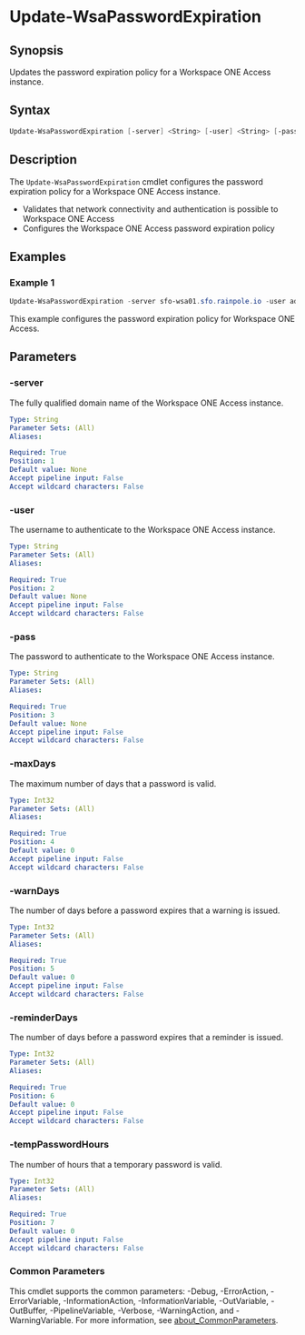 # Update-WsaPasswordExpiration

## Synopsis

Updates the password expiration policy for a Workspace ONE Access instance.

## Syntax

```powershell
Update-WsaPasswordExpiration [-server] <String> [-user] <String> [-pass] <String> [-maxDays] <Int32> [-warnDays] <Int32> [-reminderDays] <Int32> [-tempPasswordHours] <Int32> [<CommonParameters>]
```

## Description

The `Update-WsaPasswordExpiration` cmdlet configures the password expiration policy for a Workspace ONE Access instance.

- Validates that network connectivity and authentication is possible to Workspace ONE Access
- Configures the Workspace ONE Access password expiration policy

## Examples

### Example 1

```powershell
Update-WsaPasswordExpiration -server sfo-wsa01.sfo.rainpole.io -user admin -pass VMw@re1! -maxDays 999 -warnDays 14 -reminderDays 7 -tempPasswordHours 24
```

This example configures the password expiration policy for Workspace ONE Access.

## Parameters

### -server

The fully qualified domain name of the Workspace ONE Access instance.

```yaml
Type: String
Parameter Sets: (All)
Aliases:

Required: True
Position: 1
Default value: None
Accept pipeline input: False
Accept wildcard characters: False
```

### -user

The username to authenticate to the Workspace ONE Access instance.

```yaml
Type: String
Parameter Sets: (All)
Aliases:

Required: True
Position: 2
Default value: None
Accept pipeline input: False
Accept wildcard characters: False
```

### -pass

The password to authenticate to the Workspace ONE Access instance.

```yaml
Type: String
Parameter Sets: (All)
Aliases:

Required: True
Position: 3
Default value: None
Accept pipeline input: False
Accept wildcard characters: False
```

### -maxDays

The maximum number of days that a password is valid.

```yaml
Type: Int32
Parameter Sets: (All)
Aliases:

Required: True
Position: 4
Default value: 0
Accept pipeline input: False
Accept wildcard characters: False
```

### -warnDays

The number of days before a password expires that a warning is issued.

```yaml
Type: Int32
Parameter Sets: (All)
Aliases:

Required: True
Position: 5
Default value: 0
Accept pipeline input: False
Accept wildcard characters: False
```

### -reminderDays

The number of days before a password expires that a reminder is issued.

```yaml
Type: Int32
Parameter Sets: (All)
Aliases:

Required: True
Position: 6
Default value: 0
Accept pipeline input: False
Accept wildcard characters: False
```

### -tempPasswordHours

The number of hours that a temporary password is valid.

```yaml
Type: Int32
Parameter Sets: (All)
Aliases:

Required: True
Position: 7
Default value: 0
Accept pipeline input: False
Accept wildcard characters: False
```

### Common Parameters

This cmdlet supports the common parameters: -Debug, -ErrorAction, -ErrorVariable, -InformationAction, -InformationVariable, -OutVariable, -OutBuffer, -PipelineVariable, -Verbose, -WarningAction, and -WarningVariable. For more information, see [about_CommonParameters](http://go.microsoft.com/fwlink/?LinkID=113216).
